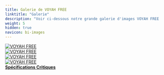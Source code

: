 ```yaml
---
title: Galerie de VOYAH FREE
linktitle: "Galerie"
description: "Voir ci-dessous notre grande galerie d'images VOYAH FREE. Cliquez sur les images pour des versions haute résolution."
weight: 5
hidden: true
navicon: bi-images
---
```

<!-- markdownlint-disable MD033 -->
<div class="row" id ="my-gallery">
	<div class="pswp-grid-item col-6 col-md-4">
		<a href="https://media.evkx.net/multimedia/models/voyah/free/free/exterior_1.jpg"
data-pswp-src="https://media.evkx.net/multimedia/models/voyah/free/free/exterior_1.jpg"
data-pswp-width="3000"
data-pswp-height="1687" 
target="_blank">
			<img src="https://media.evkx.net/multimedia/models/voyah/free/free/exterior_1_xst.jpg" alt="VOYAH FREE" class="img-fluid " />
		</a>
	</div>
	<div class="pswp-grid-item col-6 col-md-4">
		<a href="https://media.evkx.net/multimedia/models/voyah/free/free/interior_1.jpg"
data-pswp-src="https://media.evkx.net/multimedia/models/voyah/free/free/interior_1.jpg"
data-pswp-width="2560"
data-pswp-height="1750" 
target="_blank">
			<img src="https://media.evkx.net/multimedia/models/voyah/free/free/interior_1_xst.jpg" alt="VOYAH FREE" class="img-fluid " />
		</a>
	</div>
	<div class="pswp-grid-item col-6 col-md-4">
		<a href="https://media.evkx.net/multimedia/models/voyah/free/free/main_1.jpg"
data-pswp-src="https://media.evkx.net/multimedia/models/voyah/free/free/main_1.jpg"
data-pswp-width="3000"
data-pswp-height="2250" 
target="_blank">
			<img src="https://media.evkx.net/multimedia/models/voyah/free/free/main_1_xst.jpg" alt="VOYAH FREE" class="img-fluid " />
		</a>
	</div>
	<div class="pswp-grid-item col-6 col-md-4">
		<a href="https://media.evkx.net/multimedia/models/voyah/free/free/screens_1.jpg"
data-pswp-src="https://media.evkx.net/multimedia/models/voyah/free/free/screens_1.jpg"
data-pswp-width="2560"
data-pswp-height="1767" 
target="_blank">
			<img src="https://media.evkx.net/multimedia/models/voyah/free/free/screens_1_xst.jpg" alt="VOYAH FREE" class="img-fluid " />
		</a>
	</div>
</div>
<script type="module">
  import PhotoSwipeLightbox from '/js/photoswipe-lightbox.esm.js';
    const lightbox = new PhotoSwipeLightbox({
       gallery: '#my-gallery',
        children: 'a',
        pswpModule: () => import('/js/photoswipe.esm.js')
    });
lightbox.init();
</script>
<div class="mt-3 mb-3">
<a href="../specifications/" class="text-decoration-none text-black">
<strong><i class="bi-arrow-left"></i> Spécifications </strong>
</a>
<a href="../reviews/" class="text-decoration-none text-black float-end">
<strong>Critiques <i class="bi-arrow-right"></i></strong>
</a>
</div>
